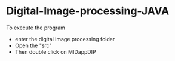 # Digital-Image-processing-JAVA

To execute the program
- enter the digital image processing folder
- Open the "src"
- Then double click on MIDappDIP
